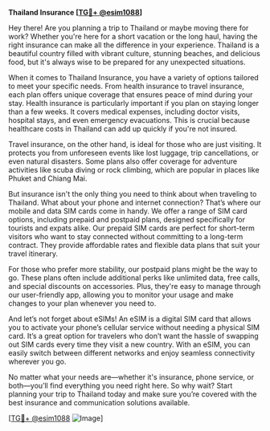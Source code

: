 **Thailand Insurance [[TG💪+ @esim1088](https://t.me/s/esim1088)]**

Hey there! Are you planning a trip to Thailand or maybe moving there for work? Whether you're here for a short vacation or the long haul, having the right insurance can make all the difference in your experience. Thailand is a beautiful country filled with vibrant culture, stunning beaches, and delicious food, but it's always wise to be prepared for any unexpected situations.

When it comes to Thailand Insurance, you have a variety of options tailored to meet your specific needs. From health insurance to travel insurance, each plan offers unique coverage that ensures peace of mind during your stay. Health insurance is particularly important if you plan on staying longer than a few weeks. It covers medical expenses, including doctor visits, hospital stays, and even emergency evacuations. This is crucial because healthcare costs in Thailand can add up quickly if you're not insured.

Travel insurance, on the other hand, is ideal for those who are just visiting. It protects you from unforeseen events like lost luggage, trip cancellations, or even natural disasters. Some plans also offer coverage for adventure activities like scuba diving or rock climbing, which are popular in places like Phuket and Chiang Mai.

But insurance isn't the only thing you need to think about when traveling to Thailand. What about your phone and internet connection? That’s where our mobile and data SIM cards come in handy. We offer a range of SIM card options, including prepaid and postpaid plans, designed specifically for tourists and expats alike. Our prepaid SIM cards are perfect for short-term visitors who want to stay connected without committing to a long-term contract. They provide affordable rates and flexible data plans that suit your travel itinerary.

For those who prefer more stability, our postpaid plans might be the way to go. These plans often include additional perks like unlimited data, free calls, and special discounts on accessories. Plus, they're easy to manage through our user-friendly app, allowing you to monitor your usage and make changes to your plan whenever you need to.

And let’s not forget about eSIMs! An eSIM is a digital SIM card that allows you to activate your phone’s cellular service without needing a physical SIM card. It’s a great option for travelers who don’t want the hassle of swapping out SIM cards every time they visit a new country. With an eSIM, you can easily switch between different networks and enjoy seamless connectivity wherever you go.

No matter what your needs are—whether it's insurance, phone service, or both—you’ll find everything you need right here. So why wait? Start planning your trip to Thailand today and make sure you’re covered with the best insurance and communication solutions available.

[[TG💪+ @esim1088](https://t.me/s/esim1088) ![Image](https://i.postimg.cc/Y0z9fWf4/image.png)]